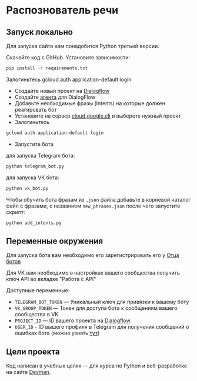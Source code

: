 # Распознователь речи

## Запуск локально

Для запуска сайта вам понадобится Python третьей версии.

Скачайте код с GitHub. Установите зависимости:

```sh
pip install -r requirements.txt
```
Залогиньтесь gcloud auth application-default login

- Создайте новый проект на [Dialogflow](https://dialogflow.cloud.google.com)
- Создайте [агента](https://cloud.google.com/dialogflow/es/docs/quick/build-agent) для DialogFlow 
- Добавьте необходимые фразы (Intents) на которые должен реагировать бот
- Установите на сервер [cloud.google.cli](https://cloud.google.com/sdk/docs/install#deb) и выберете нужный проект
- Залогиньтесь 
```sh
gcloud auth application-default login
```
- Запустите бота


для запуска Telegram бота:
```sh
python telegram_bot.py
```
для запуска VK бота:
```sh
python vk_bot.py
```

Чтобы обучить бота фразам из `.json` файла добавьте в корневой каталог файл с фразами, с названием `new_phrases.json`
после чего запустите скрипт:
```sh
python add_intents.py
```

## Переменные окружения

Для запуска бота вам необходимо его зарегистрировать его у [Отца ботов](https://telegram.me/BotFather)

Для VK вам необходимо в настройках вашего сообщества получить ключ API во вкладке "Работа с API" 

Доступные переменные:
- `TELEGRAM_BOT_TOKEN` — Уникальный ключ для привязки к вашему боту
- `VK_GROUP_TOKEN` — Токен для доступа бота к сообщениям вашего сообщества в VK
- `PROJECT_ID` — ID вашего проекта на [Dialogflow](https://dialogflow.cloud.google.com)
- `USER_ID` - ID вышего профиля в Telegram для получения сообщений о ошибках бота (можно узнать [тут](https://t.me/getmyid_bot))

## Цели проекта

Код написан в учебных целях — для курса по Python и веб-разработке на сайте [Devman](https://dvmn.org).

